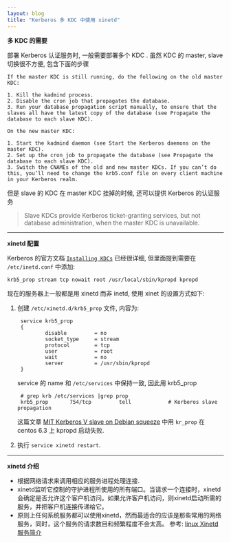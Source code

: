 ```yaml
---
layout: blog
title: "Kerberos 多 KDC 中使用 xinetd"
---
```


**多 KDC 的需要**

部署 Kerberos 认证服务时, 一般需要部署多个 KDC . 虽然 KDC 的 master, slave 切换很不方便, 包含下面的步骤

```
If the master KDC is still running, do the following on the old master KDC:

1. Kill the kadmind process.
2. Disable the cron job that propagates the database.
3. Run your database propagation script manually, to ensure that the slaves all have the latest copy of the database (see Propagate the database to each slave KDC).

On the new master KDC:

1. Start the kadmind daemon (see Start the Kerberos daemons on the master KDC).
2. Set up the cron job to propagate the database (see Propagate the database to each slave KDC).
3. Switch the CNAMEs of the old and new master KDCs. If you can’t do this, you’ll need to change the krb5.conf file on every client machine in your Kerberos realm.
```

但是 slave 的 KDC 在 master KDC 挂掉的时候, 还可以提供 Kerberos 的认证服务

> Slave KDCs provide Kerberos ticket-granting services, but not database administration, when the master KDC is unavailable.

---

**xinetd 配置**

Kerberos 的官方文档 [`Installing KDCs`](http://web.mit.edu/kerberos/krb5-latest/doc/admin/install_kdc.html#installing-kdcs) 已经很详细, 但里面提到需要在 `/etc/inetd.conf` 中添加:

```
krb5_prop stream tcp nowait root /usr/local/sbin/kpropd kpropd
```

现在的服务器上一般都是用 xinetd 而非 inetd, 使用 xinet 的设置方式如下:

1. 创建 `/etc/xinetd.d/krb5_prop` 文件, 内容为:

   ```
    service krb5_prop
    {
            disable         = no
            socket_type     = stream
            protocol        = tcp
            user            = root
            wait            = no
            server          = /usr/sbin/kpropd
    }
   ```

    service 的 name 和 `/etc/services` 中保持一致, 因此用 krb5_prop

   ```
    # grep krb /etc/services |grep prop
    krb5_prop       754/tcp         tell            # Kerberos slave propagation
   ```

    这篇文章 [MIT Kerberos V slave on Debian squeeze](http://www.rjsystems.nl/en/2100-d6-kerberos-slave.php) 中用 `kr_prop` 在 centos 6.3 上 kpropd 启动失败.

2. 执行 `service xinetd restart`.

---

**xinetd 介绍**

- 根据网络请求来调用相应的服务进程处理连接.
- xinetd监听它控制的守护进程所使用的所有端口。当请求一个连接时，xinetd会确定是否允许这个客户机访问。如果允许客户机访问，则xinetd启动所需的服务，并把客户机连接传递给它。
- 原则上任何系统服务都可以使用xinetd，然而最适合的应该是那些常用的网络服务，同时，这个服务的请求数目和频繁程度不会太高。 参考: [linux Xinetd服务简介](http://blog.csdn.net/cymm_liu/article/details/9372255)
